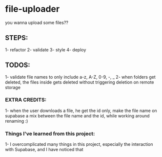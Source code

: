 # file-uploader
you wanna upload some files??


## STEPS:

1- refactor
2- validate
3- style
4- deploy

## TODOS: 

1- validate file names to only include a-z, A-Z, 0-9, -, _
2- when folders get deleted, the files inside gets deleted without triggering deletion on remote storage

### EXTRA CREDITS:

1- when the user downloads a file, he get the id only, make the file name on supabase a mix between the file name and the id, while working around renaming :)

### Things I've learned from this project: 

1- I overcomplicated many things in this project, especially the interaction with Supabase, and I have noticed that